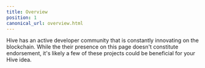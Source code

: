 ```yaml
---
title: Overview
position: 1
canonical_url: overview.html
---
```


Hive has an active developer community that is constantly innovating on the blockchain. 
While the their presence on this page doesn't constitute endorsement, 
it's likely a few of these projects could be beneficial for your Hive idea.  
